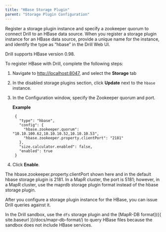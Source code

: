 ```yaml
---
title: "HBase Storage Plugin"
parent: "Storage Plugin Configuration"
---
```

Register a storage plugin instance and specify a zookeeper quorum to connect
Drill to an HBase data source. When you register a storage plugin instance for
an HBase data source, provide a unique name for the instance, and identify the
type as “hbase” in the Drill Web UI.

Drill supports HBase version 0.98.

To register HBase with Drill, complete the following steps:

  1. Navigate to [http://localhost:8047](http://localhost:8047/), and select the **Storage** tab
  2. In the disabled storage plugins section, click **Update** next to the `hbase` instance.
  3. In the Configuration window, specify the Zookeeper quorum and port. 
  

     **Example**
     
          {
            "type": "hbase",
            "config": {
              "hbase.zookeeper.quorum": "10.10.100.62,10.10.10.52,10.10.10.53",
              "hbase.zookeeper.property.clientPort": "2181"
            },
            "size.calculator.enabled": false,
            "enabled": true
          }

  4. Click **Enable**.

The hbase.zookeeper.property.clientPort shown here and in the default hbase storage plugin is 2181. In a MapR cluster, the port is 5181; however, in a MapR cluster, use the maprdb storage plugin format instead of the hbase storage plugin. 

After you configure a storage plugin instance for the HBase, you can
issue Drill queries against it.

In the Drill sandbox, use the `dfs` storage plugin and the [MapR-DB format]({{ site.baseurl }}/docs/mapr-db-format/) to query HBase files because the sandbox does not include HBase services.